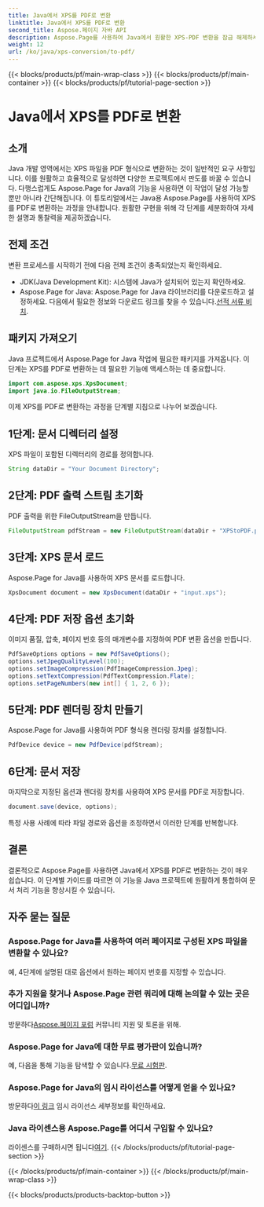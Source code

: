 ```yaml
---
title: Java에서 XPS를 PDF로 변환
linktitle: Java에서 XPS를 PDF로 변환
second_title: Aspose.페이지 자바 API
description: Aspose.Page를 사용하여 Java에서 원활한 XPS-PDF 변환을 잠금 해제하세요. 효율적이고 정확한 문서 처리를 위해 단계별 가이드를 따르세요.
weight: 12
url: /ko/java/xps-conversion/to-pdf/
---
```


{{< blocks/products/pf/main-wrap-class >}}
{{< blocks/products/pf/main-container >}}
{{< blocks/products/pf/tutorial-page-section >}}

# Java에서 XPS를 PDF로 변환

## 소개
Java 개발 영역에서는 XPS 파일을 PDF 형식으로 변환하는 것이 일반적인 요구 사항입니다. 이를 원활하고 효율적으로 달성하면 다양한 프로젝트에서 판도를 바꿀 수 있습니다. 다행스럽게도 Aspose.Page for Java의 기능을 사용하면 이 작업이 달성 가능할 뿐만 아니라 간단해집니다.
이 튜토리얼에서는 Java용 Aspose.Page를 사용하여 XPS를 PDF로 변환하는 과정을 안내합니다. 원활한 구현을 위해 각 단계를 세분화하여 자세한 설명과 통찰력을 제공하겠습니다.
## 전제 조건
변환 프로세스를 시작하기 전에 다음 전제 조건이 충족되었는지 확인하세요.
- JDK(Java Development Kit): 시스템에 Java가 설치되어 있는지 확인하세요.
-  Aspose.Page for Java: Aspose.Page for Java 라이브러리를 다운로드하고 설정하세요. 다음에서 필요한 정보와 다운로드 링크를 찾을 수 있습니다.[선적 서류 비치](https://reference.aspose.com/page/java/).
## 패키지 가져오기
Java 프로젝트에서 Aspose.Page for Java 작업에 필요한 패키지를 가져옵니다. 이 단계는 XPS를 PDF로 변환하는 데 필요한 기능에 액세스하는 데 중요합니다.
```java
import com.aspose.xps.XpsDocument;
import java.io.FileOutputStream;
```
이제 XPS를 PDF로 변환하는 과정을 단계별 지침으로 나누어 보겠습니다.
## 1단계: 문서 디렉터리 설정
XPS 파일이 포함된 디렉터리의 경로를 정의합니다.
```java
String dataDir = "Your Document Directory";
```
## 2단계: PDF 출력 스트림 초기화
PDF 출력을 위한 FileOutputStream을 만듭니다.
```java
FileOutputStream pdfStream = new FileOutputStream(dataDir + "XPStoPDF.pdf");
```
## 3단계: XPS 문서 로드
Aspose.Page for Java를 사용하여 XPS 문서를 로드합니다.
```java
XpsDocument document = new XpsDocument(dataDir + "input.xps");
```
## 4단계: PDF 저장 옵션 초기화
이미지 품질, 압축, 페이지 번호 등의 매개변수를 지정하여 PDF 변환 옵션을 만듭니다.
```java
PdfSaveOptions options = new PdfSaveOptions();
options.setJpegQualityLevel(100);
options.setImageCompression(PdfImageCompression.Jpeg);
options.setTextCompression(PdfTextCompression.Flate);
options.setPageNumbers(new int[] { 1, 2, 6 });
```
## 5단계: PDF 렌더링 장치 만들기
Aspose.Page for Java를 사용하여 PDF 형식용 렌더링 장치를 설정합니다.
```java
PdfDevice device = new PdfDevice(pdfStream);
```
## 6단계: 문서 저장
마지막으로 지정된 옵션과 렌더링 장치를 사용하여 XPS 문서를 PDF로 저장합니다.
```java
document.save(device, options);
```
특정 사용 사례에 따라 파일 경로와 옵션을 조정하면서 이러한 단계를 반복합니다.
## 결론
결론적으로 Aspose.Page를 사용하면 Java에서 XPS를 PDF로 변환하는 것이 매우 쉽습니다. 이 단계별 가이드를 따르면 이 기능을 Java 프로젝트에 원활하게 통합하여 문서 처리 기능을 향상시킬 수 있습니다.

## 자주 묻는 질문
### Aspose.Page for Java를 사용하여 여러 페이지로 구성된 XPS 파일을 변환할 수 있나요?
예, 4단계에 설명된 대로 옵션에서 원하는 페이지 번호를 지정할 수 있습니다.
### 추가 지원을 찾거나 Aspose.Page 관련 쿼리에 대해 논의할 수 있는 곳은 어디입니까?
 방문하다[Aspose.페이지 포럼](https://forum.aspose.com/c/page/39) 커뮤니티 지원 및 토론을 위해.
### Aspose.Page for Java에 대한 무료 평가판이 있습니까?
 예, 다음을 통해 기능을 탐색할 수 있습니다.[무료 시험판](https://releases.aspose.com/).
### Aspose.Page for Java의 임시 라이선스를 어떻게 얻을 수 있나요?
 방문하다[이 링크](https://purchase.aspose.com/temporary-license/) 임시 라이선스 세부정보를 확인하세요.
### Java 라이센스용 Aspose.Page를 어디서 구입할 수 있나요?
 라이센스를 구매하시면 됩니다[여기](https://purchase.aspose.com/buy).
{{< /blocks/products/pf/tutorial-page-section >}}

{{< /blocks/products/pf/main-container >}}
{{< /blocks/products/pf/main-wrap-class >}}

{{< blocks/products/products-backtop-button >}}
